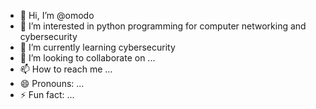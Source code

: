 - 👋 Hi, I’m @omodo
- 👀 I’m interested in python programming for computer networking and cybersecurity
- 🌱 I’m currently learning cybersecurity 
- 💞️ I’m looking to collaborate on ...
- 📫 How to reach me ...
- 😄 Pronouns: ...
- ⚡ Fun fact: ...

<!---
notomodo/notomodo is a ✨ special ✨ repository because its `README.md` (this file) appears on your GitHub profile.
You can click the Preview link to take a look at your changes.
--->
